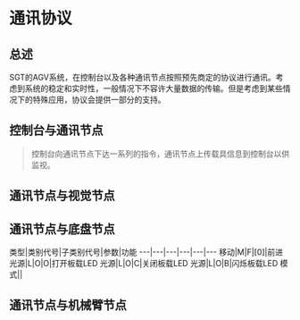 # 通讯协议
## 总述
SGT的AGV系统，在控制台以及各种通讯节点按照预先商定的协议进行通讯。考虑到系统的稳定和实时性，一般情况下不容许大量数据的传输。但是考虑到某些情况下的特殊应用，协议会提供一部分的支持。
## 控制台与通讯节点
>控制台向通讯节点下达一系列的指令，通讯节点上传载具信息到控制台以供监视。
## 通讯节点与视觉节点

## 通讯节点与底盘节点  
类型|类别代号|子类别代号|参数|功能
---|---|---|---|---|---
移动|M|F|[0]|前进
光源|L|O|O|打开板载LED
光源|L|O|C|关闭板载LED
光源|L|O|B|闪烁板载LED
模式||

## 通讯节点与机械臂节点
